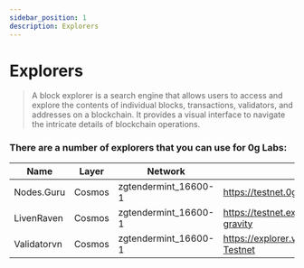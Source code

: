 ```yaml
---
sidebar_position: 1
description: Explorers
---
```


# Explorers

> A block explorer is a search engine that allows users to access and explore the contents of individual blocks, transactions, validators, and addresses on a blockchain. It provides a visual interface to navigate the intricate details of blockchain operations.

### There are a number of explorers that you can use for 0g Labs:

| Name | Layer | Network | URL |
| --- | --- | --- | --- |
| Nodes.Guru | Cosmos | zgtendermint_16600-1 | https://testnet.0g.explorers.guru |
| LivenRaven | Cosmos | zgtendermint_16600-1 | https://testnet.explorer.liveraven.net/zero-gravity |
| Validatorvn | Cosmos | zgtendermint_16600-1 | https://explorer.validatorvn.com/0g-Testnet |
